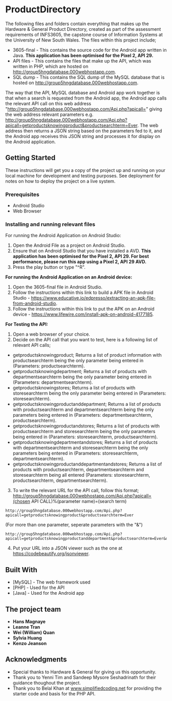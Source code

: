 # ProductDirectory

The following files and folders contain everything that makes up the Hardware & General Product Directory, created as part of the assessment requirements of INFS3605, the capstone course of Information Systems at the University of New South Wales. The files within this project include;

* 3605-final - This contains the source code for the Android app written in Java. <b> This application has been optimised for the Pixel 2, API 29. </b>
* API files - This contains the files that make up the API, which was written in PHP, which are hosted on http://group5hngdatabase.000webhostapp.com.
* SQL dump - This contains the SQL dump of the MySQL database that is hosted on http://group5hngdatabase.000webhostapp.com.

The way that the API, MySQL database and Android app work together is that when a search is requested from the Android app, the Android app calls the relevant API call on this web address "http://group5hngdatabase.000webhostapp.com/Api.php?apicall=" giving the web address relevant parameters e.g. http://group5hngdatabase.000webhostapp.com/Api.php?apicall=getproductsknowingproduct&productsearchterm=Ever. The web address then returns a JSON string based on the parameters fed to it, and the Android app receives this JSON string and processes it for display on the Android application.

## Getting Started

These instructions will get you a copy of the project up and running on your local machine for development and testing purposes. See deployment for notes on how to deploy the project on a live system.

### Prerequisites

* Android Studio
* Web Browser

### Installing and running relevant files

</b>For running the Android Application on Android Studio:</b>

1. Open the Android File as a project on Android Studio.
2. Ensure that on Android Studio that you have installed a AVD. <b> This application has been optimised for the Pixel 2, API 29. For best performance, please run this app using a  Pixel 2, API 29 AVD.</b>
3. Press the play button or type "^R".

<b>For running the Android Application on an Android device:</b>

1. Open the 3605-final file in Android Studio.
2. Follow the instructions within this link to build a APK file in Android Studio - https://www.educative.io/edpresso/extracting-an-apk-file-from-android-studio.
3. Follow the instructions within this link to put the APK on an Android device - https://www.lifewire.com/install-apk-on-android-4177185.

<b>For Testing the API:</b>

1. Open a web browser of your choice.
2. Decide on the API call that you want to test, here is a following list of relevant API calls;

- getproductsknowingproduct; Returns a list of product information with productsearchterm being the only parameter being entered in (Parameters: productsearchterm).
- getproductsknowingdepartment; Returns a list of products with departmentsearchterm being the only parameter being entered in (Parameters: departmentsearchterm).
- getproductsknowingstores; Returns a list of products with storesearchterm being the only parameter being entered in (Parameters: storesearchterm).
- getproductsknowingproductanddepartment; Returns a list of products with productsearchterm and departmentsearchterm being the only parameters being entered in (Parameters: departmentsearchterm, productsearchterm).
- getproductsknowingproductandstores; Returns a list of products with productsearchterm and storesearchterm being the only parameters being entered in (Parameters: storesearchterm, productsearchterm).
- getproductsknowingdepartmentandstores; Returns a list of products with departmentsearchterm and storesearchterm being the only parameters being entered in (Parameters: storesearchterm, departmentsearchterm).
- getproductsknowingproductanddepartmentandstores; Returns a list of products with productsearchterm, departmentsearchterm and storesearchterm being all entered (Parameters: storesearchterm, productsearchterm, departmentsearchterm).

3. To write the relevant URL for the API call, follow  this format; http://group5hngdatabase.000webhostapp.com/Api.php?apicall=(chosen API CALL)%(parameter name)=(search term)

```
http://group5hngdatabase.000webhostapp.com/Api.php?apicall=getproductsknowingproduct&productsearchterm=Ever
```

(For more than one parameter, seperate parameters with the "&")

```
http://group5hngdatabase.000webhostapp.com/Api.php?apicall=getproductsknowingproductanddepartment&productsearchterm=Ever&departmentsearchterm=Concretors
```


4. Put your URL into a JSON viewer such as the one at https://codebeautify.org/jsonviewer.


## Built With

* [MySQL] - The web framework used
* [PHP] - Used for the API
* [Java] - Used for the Android app

## The project team

* **Hans Magnaye** 
* **Leanne Tran** 
* **Wei (William) Quan** 
* **Sylvia Huang** 
* **Kenzo Jeanson** 


## Acknowledgments

* Special thanks to Hardware & General for giving us this opportunity.
* Thank you to Yenni Tim and Sandeep Mysore Seshadrinath for their guidance thoughout the project.
* Thank you to Belal Khan at www.simplifiedcoding.net for providing the starter code and basis for the PHP API.
